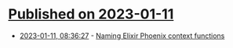 # [Published on 2023-01-11](index.md)

* [2023-01-11, 08:36:27](https://news.ycombinator.com/item?id=34336396) - [Naming Elixir Phoenix context functions](https://www.stephenlewis.me/blog/naming-phoenix-context-functions)
